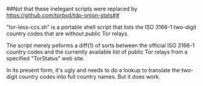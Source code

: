 ##Not that these inelegant scripts were replaced by https://github.com/torbsd/tdp-onion-stats##

"tor-less-ccs.sh" is a portable shell script that lists the ISO 3166-1 two-digit country codes that are without public Tor relays.

The script merely peforms a diff(1) of sorts between the official ISO 3166-1 country codes and the currently available list of public Tor relays from a specified "TorStatus" web site.

In its present form, it's ugly and needs to do a lookup to translate the two-digit country codes into full country names. But it does work.
